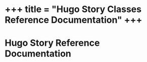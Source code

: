 +++
title = "Hugo Story Classes Reference Documentation"
+++
==================================
Hugo Story Reference Documentation
==================================

